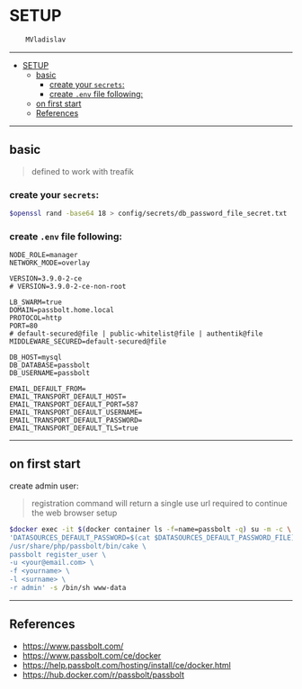 # SETUP

```sh
    MVladislav
```

---

- [SETUP](#setup)
  - [basic](#basic)
    - [create your `secrets`:](#create-your-secrets)
    - [create `.env` file following:](#create-env-file-following)
  - [on first start](#on-first-start)
  - [References](#references)

---

## basic

> defined to work with treafik

### create your `secrets`:

```sh
$openssl rand -base64 18 > config/secrets/db_password_file_secret.txt
```

### create `.env` file following:

```env
NODE_ROLE=manager
NETWORK_MODE=overlay

VERSION=3.9.0-2-ce
# VERSION=3.9.0-2-ce-non-root

LB_SWARM=true
DOMAIN=passbolt.home.local
PROTOCOL=http
PORT=80
# default-secured@file | public-whitelist@file | authentik@file
MIDDLEWARE_SECURED=default-secured@file

DB_HOST=mysql
DB_DATABASE=passbolt
DB_USERNAME=passbolt

EMAIL_DEFAULT_FROM=
EMAIL_TRANSPORT_DEFAULT_HOST=
EMAIL_TRANSPORT_DEFAULT_PORT=587
EMAIL_TRANSPORT_DEFAULT_USERNAME=
EMAIL_TRANSPORT_DEFAULT_PASSWORD=
EMAIL_TRANSPORT_DEFAULT_TLS=true
```

---

## on first start

create admin user:

> registration command will return a single use url required to continue the web browser setup

```sh
$docker exec -it $(docker container ls -f=name=passbolt -q) su -m -c \
'DATASOURCES_DEFAULT_PASSWORD=$(cat $DATASOURCES_DEFAULT_PASSWORD_FILE) \
/usr/share/php/passbolt/bin/cake \
passbolt register_user \
-u <your@email.com> \
-f <yourname> \
-l <surname> \
-r admin' -s /bin/sh www-data
```

---

## References

- <https://www.passbolt.com/>
- <https://www.passbolt.com/ce/docker>
- <https://help.passbolt.com/hosting/install/ce/docker.html>
- <https://hub.docker.com/r/passbolt/passbolt>
